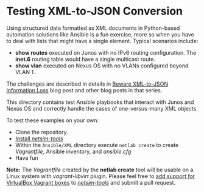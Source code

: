 # Testing XML-to-JSON Conversion

Using structured data formatted as XML documents in Python-based automation solutions like Ansible is a fun exercise, more so when you have to deal with lists that might have a single element. Typical scenarios include:

* **show routes** executed on Junos with no IPv6 routing configuration. The **inet.6** routing table would have a single multicast route.
* **show vlan** executed on Nexus OS with no VLANs configured beyond VLAN 1.

The challenges are described in details in [Beware XML-to-JSON Information Loss](https://blog.ipspace.net/2021/01/beware-xml-json-information-loss.html) blog post and other blog posts in that series.

This directory contains test Ansible playbooks that interact with Junos and Nexus OS and correctly handle the cases of one-versus-many XML objects.

To test these examples on your own:

* Clone the repository.
* [Install *netsim-tools*](https://netsim-tools.readthedocs.io/en/latest/install.html)
* Within the `Ansible/XML` directory execute `netlab create`  to create *Vagrantfile*, Ansible inventory, and *ansible.cfg*
* Have fun

**Note:** The *Vagrantfile* created by the **netlab create** tool will be usable on a Linux system with *vagrant-libvirt* plugin. Please feel free to [add support for VirtualBox Vagrant boxes](https://netsim-tools.readthedocs.io/en/latest/contribute.html) to *[netsim-tools](https://github.com/ipspace/netsim-tools)* and submit a pull request.